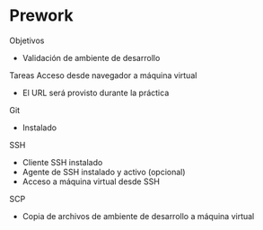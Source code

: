 # Prework

Objetivos
- Validación de ambiente de desarrollo

Tareas
Acceso desde navegador a máquina virtual
- El URL será provisto durante la práctica

Git
- Instalado

SSH
- Cliente SSH instalado
- Agente de SSH instalado y activo (opcional)
- Acceso a máquina virtual desde SSH

SCP
- Copia de archivos de ambiente de desarrollo a máquina virtual
